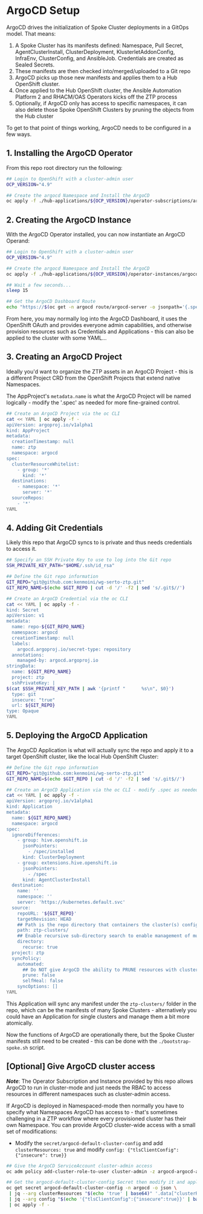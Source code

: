 # ArgoCD Setup

ArgoCD drives the initialization of Spoke Cluster deployments in a GitOps model.  That means:

1. A Spoke Cluster has its manifests defined: Namespace, Pull Secret, AgentClusterInstall, ClusterDeployment, KlusterletAddonConfig, InfraEnv, ClusterConfig, and AnsibleJob.  Credentials are created as Sealed Secrets.
2. These manifests are then checked into/merged/uploaded to a Git repo
3. ArgoCD picks up those new manifests and applies them to a Hub OpenShift cluster.
4. Once applied to the Hub OpenShift cluster, the Ansible Automation Platform 2 and RHACM/OAS Operators kicks off the ZTP process
5. Optionally, if ArgoCD only has access to specific namespaces, it can also delete those Spoke OpenShift Clusters by pruning the objects from the Hub cluster

To get to that point of things working, ArgoCD needs to be configured in a few ways.

## 1. Installing the ArgoCD Operator

From this repo root directory run the following:

```bash
## Login to OpenShift with a cluster-admin user
OCP_VERSION="4.9"

## Create the argocd Namespace and Install the ArgoCD
oc apply -f ./hub-applications/${OCP_VERSION}/operator-subscriptions/argocd-operator/
```

## 2. Creating the ArgoCD Instance

With the ArgoCD Operator installed, you can now instantiate an ArgoCD Operand:

```bash
## Login to OpenShift with a cluster-admin user
OCP_VERSION="4.9"

## Create the argocd Namespace and Install the ArgoCD
oc apply -f ./hub-applications/${OCP_VERSION}/operator-instances/argocd-operator/

## Wait a few seconds...
sleep 15

## Get the ArgoCD Dashboard Route
echo "https://$(oc get -n argocd route/argocd-server -o jsonpath='{.spec.host}')"
```

From here, you may normally log into the ArgoCD Dashboard, it uses the OpenShift OAuth and provides everyone admin capabilities, and otherwise provision resources such as Credentials and Applications - this can also be applied to the cluster with some YAML...

## 3. Creating an ArgoCD Project

Ideally you'd want to organize the ZTP assets in an ArgoCD Project - this is a different Project CRD from the OpenShift Projects that extend native Namespaces.

The AppProject's `metadata.name` is what the ArgoCD Project will be named logically - modify the '.spec' as needed for more fine-grained control.

```bash
## Create an ArgoCD Project via the oc CLI
cat << YAML | oc apply -f -
apiVersion: argoproj.io/v1alpha1
kind: AppProject
metadata:
  creationTimestamp: null
  name: ztp
  namespace: argocd
spec:
  clusterResourceWhitelist:
    - group: '*'
      kind: '*'
  destinations:
    - namespace: '*'
      server: '*'
  sourceRepos:
    - '*'
YAML
```

## 4. Adding Git Credentials

Likely this repo that ArgoCD syncs to is private and thus needs credentials to access it.

```bash
## Specify an SSH Private Key to use to log into the Git repo
SSH_PRIVATE_KEY_PATH="$HOME/.ssh/id_rsa"

## Define the Git repo information
GIT_REPO="git@github.com:kenmoini/wg-serto-ztp.git"
GIT_REPO_NAME=$(echo $GIT_REPO | cut -d '/' -f2 | sed 's/.git$//')

## Create an ArgoCD Credential via the oc CLI
cat << YAML | oc apply -f -
kind: Secret
apiVersion: v1
metadata:
  name: repo-${GIT_REPO_NAME}
  namespace: argocd
  creationTimestamp: null
  labels:
    argocd.argoproj.io/secret-type: repository
  annotations:
    managed-by: argocd.argoproj.io
stringData:
  name: ${GIT_REPO_NAME}
  project: ztp
  sshPrivateKey: |
$(cat $SSH_PRIVATE_KEY_PATH | awk '{printf "      %s\n", $0}')
  type: git
  insecure: "true"
  url: ${GIT_REPO}
type: Opaque
YAML
```

## 5. Deploying the ArgoCD Application

The ArgoCD Application is what will actually sync the repo and apply it to a target OpenShift cluster, like the local Hub OpenShift Cluster:

```bash
## Define the Git repo information
GIT_REPO="git@github.com:kenmoini/wg-serto-ztp.git"
GIT_REPO_NAME=$(echo $GIT_REPO | cut -d '/' -f2 | sed 's/.git$//')

## Create an ArgoCD Application via the oc CLI - modify .spec as needed
cat << YAML | oc apply -f -
apiVersion: argoproj.io/v1alpha1
kind: Application
metadata:
  name: ${GIT_REPO_NAME}
  namespace: argocd
spec:
  ignoreDifferences:
    - group: hive.openshift.io
      jsonPointers:
        - /spec/installed
      kind: ClusterDeployment
    - group: extensions.hive.openshift.io
      jsonPointers:
        - /spec
      kind: AgentClusterInstall
  destination:
    name: ''
    namespace: ''
    server: 'https://kubernetes.default.svc'
  source:
    repoURL: '${GIT_REPO}'
    targetRevision: HEAD
    ## Path is the repo directory that containers the cluster(s) configuration and deployment manifests
    path: ztp-clusters/
    ## Enable recursive sub-directory search to enable management of multiple cluster from this single Application
    directory:
      recurse: true
  project: ztp
  syncPolicy:
    automated:
      ## Do NOT give ArgoCD the ability to PRUNE resources with cluster-admin unless you want your cluster to be sucked into a black hole
      prune: false
      selfHeal: false
    syncOptions: []
YAML
```

This Application will sync any manifest under the `ztp-clusters/` folder in the repo, which can be the manifests of many Spoke Clusters - alternatively you could have an Application for single clusters and manage them a bit more atomically.

Now the functions of ArgoCD are operationally there, but the Spoke Cluster manifests still need to be created - this can be done with the `./bootstrap-spoke.sh` script.

## [Optional] Give ArgoCD cluster access

***Note***:  The Operator Subscription and Instance provided by this repo allows ArgoCD to run in cluster-mode and just needs the RBAC to access resources in different namespaces such as cluster-admin access.

If ArgoCD is deployed in Namespaced-mode then normally you have to specify what Namespaces ArgoCD has access to - that's sometimes challenging in a ZTP workflow where every provisioned cluster has their own Namespace.  You can provide ArgoCD cluster-wide access with a small set of modifications:

- Modify the `secret/argocd-default-cluster-config` and add `clusterResources: true` and modify `config: {"tlsClientConfig":{"insecure": true}}`

```bash
## Give the ArgoCD ServiceAccount cluster-admin access
oc adm policy add-cluster-role-to-user cluster-admin -z argocd-argocd-application-controller -n argocd

## Get the argocd-default-cluster-config Secret then modify it and apply it right back to the cluster
oc get secret argocd-default-cluster-config -n argocd -o json \
 | jq --arg clusterResources "$(echo 'true' | base64)" '.data["clusterResources"]=$clusterResources' \
 | jq --arg config "$(echo '{"tlsClientConfig":{"insecure":true}}' | base64)" '.data["config"]=$config' \
 | oc apply -f -
```